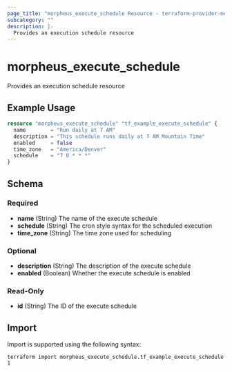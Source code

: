 ```yaml
---
page_title: "morpheus_execute_schedule Resource - terraform-provider-morpheus"
subcategory: ""
description: |-
  Provides an execution schedule resource
---
```


# morpheus_execute_schedule

Provides an execution schedule resource

## Example Usage

```terraform
resource "morpheus_execute_schedule" "tf_example_execute_schedule" {
  name        = "Run daily at 7 AM"
  description = "This schedule runs daily at 7 AM Mountain Time"
  enabled     = false
  time_zone   = "America/Denver"
  schedule    = "7 0 * * *"
}
```

<!-- schema generated by tfplugindocs -->
## Schema

### Required

- **name** (String) The name of the execute schedule
- **schedule** (String) The cron style syntax for the scheduled execution
- **time_zone** (String) The time zone used for scheduling

### Optional

- **description** (String) The description of the execute schedule
- **enabled** (Boolean) Whether the execute schedule is enabled

### Read-Only

- **id** (String) The ID of the execute schedule

## Import

Import is supported using the following syntax:

```shell
terraform import morpheus_execute_schedule.tf_example_execute_schedule 1
```
